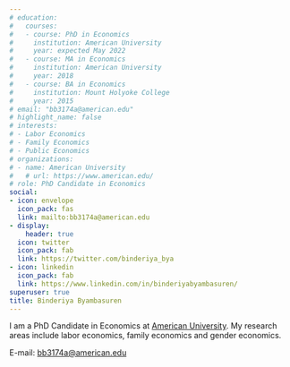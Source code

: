 ```yaml
---
# education:
#   courses:
#   - course: PhD in Economics
#     institution: American University
#     year: expected May 2022
#   - course: MA in Economics
#     institution: American University
#     year: 2018
#   - course: BA in Economics
#     institution: Mount Holyoke College
#     year: 2015
# email: "bb3174a@american.edu"
# highlight_name: false
# interests:
# - Labor Economics
# - Family Economics
# - Public Economics
# organizations:
# - name: American University
#   # url: https://www.american.edu/
# role: PhD Candidate in Economics
social:
- icon: envelope
  icon_pack: fas
  link: mailto:bb3174a@american.edu
- display:
    header: true
  icon: twitter
  icon_pack: fab
  link: https://twitter.com/binderiya_bya
- icon: linkedin
  icon_pack: fab
  link: https://www.linkedin.com/in/binderiyabyambasuren/
superuser: true
title: Binderiya Byambasuren
---
```


I am a PhD Candidate in Economics at [American University](https://www.american.edu/). My research areas include labor economics, family economics and gender economics. 

E-mail: bb3174a@american.edu


